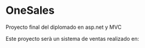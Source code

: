 # OneSales
Proyecto final del diplomado en asp.net y MVC

Este proyecto serà un sistema de ventas realizado en:
